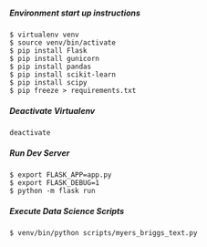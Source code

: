 ##### Environment start up instructions
```
$ virtualenv venv
$ source venv/bin/activate
$ pip install Flask
$ pip install gunicorn
$ pip install pandas
$ pip install scikit-learn
$ pip install scipy
$ pip freeze > requirements.txt
```
##### Deactivate Virtualenv
```
deactivate
```
##### Run Dev Server
```
$ export FLASK_APP=app.py
$ export FLASK_DEBUG=1
$ python -m flask run
```
##### Execute Data Science Scripts
```
$ venv/bin/python scripts/myers_briggs_text.py
```
